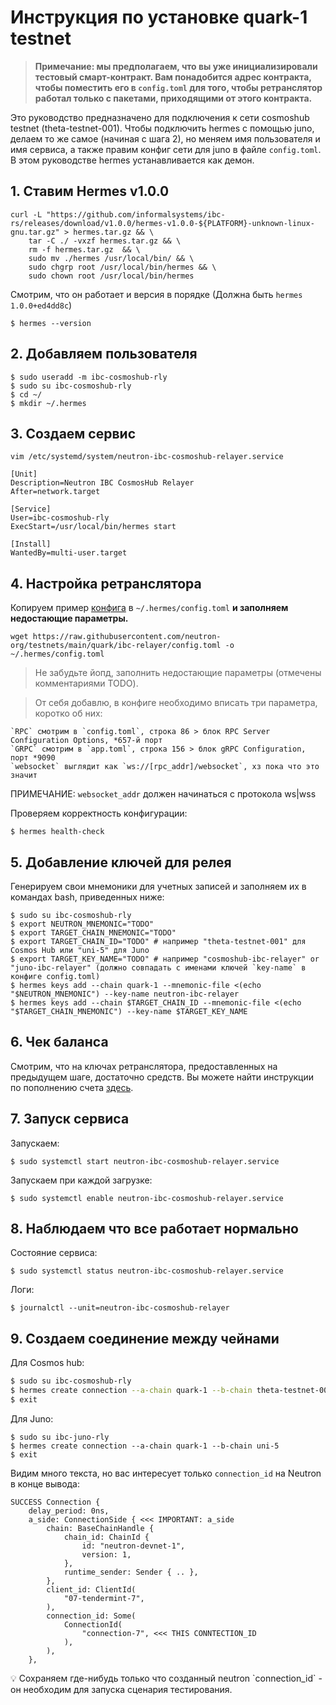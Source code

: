 # Инструкция по установке quark-1 testnet

> **Примечание: мы предполагаем, что вы уже инициализировали тестовый смарт-контракт. Вам понадобится адрес контракта, чтобы поместить его в `config.toml` для того, чтобы ретранслятор работал только с пакетами, приходящими от этого контракта.**

Это руководство предназначено для подключения к сети cosmoshub testnet (theta-testnet-001). Чтобы подключить hermes с помощью juno, делаем то же самое (начиная с шага 2), но меняем имя пользователя и имя сервиса, а также правим конфиг сети для juno в файле `config.toml`. В этом руководстве hermes устанавливается как демон.

## 1. Ставим Hermes v1.0.0

```
curl -L "https://github.com/informalsystems/ibc-rs/releases/download/v1.0.0/hermes-v1.0.0-${PLATFORM}-unknown-linux-gnu.tar.gz" > hermes.tar.gz && \
    tar -C ./ -vxzf hermes.tar.gz && \
    rm -f hermes.tar.gz  && \
    sudo mv ./hermes /usr/local/bin/ && \
    sudo chgrp root /usr/local/bin/hermes && \
    sudo chown root /usr/local/bin/hermes
```

Смотрим, что он работает и версия в порядке (Должна быть `hermes 1.0.0+ed4dd8c`)

`$ hermes --version`

## 2. Добавляем пользователя

```
$ sudo useradd -m ibc-cosmoshub-rly
$ sudo su ibc-cosmoshub-rly
$ cd ~/
$ mkdir ~/.hermes
```

## 3. Создаем сервис

`vim /etc/systemd/system/neutron-ibc-cosmoshub-relayer.service`

```
[Unit]
Description=Neutron IBC CosmosHub Relayer
After=network.target

[Service]
User=ibc-cosmoshub-rly
ExecStart=/usr/local/bin/hermes start

[Install]
WantedBy=multi-user.target
```

## 4. Настройка ретранслятора

Копируем пример [конфига](https://github.com/neutron-org/testnets/blob/main/quark/ibc-relayer/config.toml) в `~/.hermes/config.toml` **и заполняем недостающие параметры.**

`wget https://raw.githubusercontent.com/neutron-org/testnets/main/quark/ibc-relayer/config.toml -o ~/.hermes/config.toml`


> Не забудьте йопд, заполнить недостающие параметры (отмечены комментариями TODO).

> От себя добавлю, в конфиге необходимо вписать три параметра, коротко об них:
 
    `RPC` смотрим в `config.toml`, строка 86 > блок RPC Server Configuration Options, *657-й порт
    `GRPC` смотрим в `app.toml`, строка 156 > блок gRPC Configuration, порт *9090
    `websocket` выглядит как `ws://[rpc_addr]/websocket`, хз пока что это значит

ПРИМЕЧАНИЕ: `websocket_addr` должен начинаться с протокола ws|wss

Проверяем корректность конфигурации:

`$ hermes health-check`

## 5. Добавление ключей для релея

Генерируем свои мнемоники для учетных записей и заполняем их в командах bash, приведенных ниже:

```
$ sudo su ibc-cosmoshub-rly
$ export NEUTRON_MNEMONIC="TODO"
$ export TARGET_CHAIN_MNEMONIC="TODO"
$ export TARGET_CHAIN_ID="TODO" # например "theta-testnet-001" для Cosmos Hub или "uni-5" для Juno 
$ export TARGET_KEY_NAME="TODO" # например "cosmoshub-ibc-relayer" or "juno-ibc-relayer" (должно совпадать с именами ключей `key-name` в конфиге config.toml)
$ hermes keys add --chain quark-1 --mnemonic-file <(echo "$NEUTRON_MNEMONIC") --key-name neutron-ibc-relayer
$ hermes keys add --chain $TARGET_CHAIN_ID --mnemonic-file <(echo "$TARGET_CHAIN_MNEMONIC") --key-name $TARGET_KEY_NAME
```

## 6. Чек баланса

Смотрим, что на ключах ретранслятора, предоставленных на предыдущем шаге, достаточно средств. Вы можете найти инструкции по пополнению счета [здесь](https://github.com/neutron-org/testnets/blob/main/quark/testcases/ICA+ICQ.md#getting-ready).

## 7. Запуск сервиса

Запускаем:

`$ sudo systemctl start neutron-ibc-cosmoshub-relayer.service`

Запускаем при каждой загрузке:

`$ sudo systemctl enable neutron-ibc-cosmoshub-relayer.service`

## 8. Наблюдаем что все работает нормально

Состояние сервиса:

`$ sudo systemctl status neutron-ibc-cosmoshub-relayer.service`

Логи:

`$ journalctl --unit=neutron-ibc-cosmoshub-relayer`

## 9. Создаем соединение между чейнами

Для Cosmos hub:

```bash
$ sudo su ibc-cosmoshub-rly
$ hermes create connection --a-chain quark-1 --b-chain theta-testnet-001
$ exit
```

Для Juno:

```
$ sudo su ibc-juno-rly
$ hermes create connection --a-chain quark-1 --b-chain uni-5
$ exit
```

Видим много текста, но вас интересует только `connection_id` на Neutron в конце вывода:

```
SUCCESS Connection {
    delay_period: 0ns,
    a_side: ConnectionSide { <<< IMPORTANT: a_side
        chain: BaseChainHandle {
            chain_id: ChainId {
                id: "neutron-devnet-1",
                version: 1,
            },
            runtime_sender: Sender { .. },
        },
        client_id: ClientId(
            "07-tendermint-7",
        ),
        connection_id: Some(
            ConnectionId(
                "connection-7", <<< THIS CONNTECTION_ID
            ),
        ),
    },
```

<aside>
💡 Сохраняем где-нибудь только что созданный neutron `connection_id` - он необходим для запуска сценария тестирования.
</aside>
